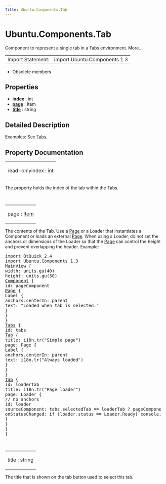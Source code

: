 ```yaml
---
Title: Ubuntu.Components.Tab
---
```


# Ubuntu.Components.Tab

<span class="subtitle"></span>
<!-- $$$Tab-brief -->
<p>Component to represent a single tab in a Tabs environment. More...</p>
<!-- @@@Tab -->
<table class="alignedsummary">
<tr><td class="memItemLeft rightAlign topAlign"> Import Statement:</td><td class="memItemRight bottomAlign"> import Ubuntu.Components 1.3</td></tr></table><ul>
<li>Obsolete members</li>
</ul>
<h2 id="properties">Properties</h2>
<ul>
<li class="fn"><b><b><a href="#index-prop">index</a></b></b> : int</li>
<li class="fn"><b><b><a href="#page-prop">page</a></b></b> : Item</li>
<li class="fn"><b><b><a href="#title-prop">title</a></b></b> : string</li>
</ul>
<!-- $$$Tab-description -->
<h2 id="details">Detailed Description</h2>
</p>
<p>Examples: See <a href="Ubuntu.Components.Tabs.md">Tabs</a>.</p>
<!-- @@@Tab -->
<h2>Property Documentation</h2>
<!-- $$$index -->
<table class="qmlname"><tr valign="top" id="index-prop"><td class="tblQmlPropNode"><p><span class="qmlreadonly">read-only</span><span class="name">index</span> : <span class="type">int</span></p></td></tr></table><p>The property holds the index of the tab within the Tabs.</p>
<!-- @@@index -->
<br/>
<!-- $$$page -->
<table class="qmlname"><tr valign="top" id="page-prop"><td class="tblQmlPropNode"><p><span class="name">page</span> : <span class="type"><a href="QtQuick.Item.md">Item</a></span></p></td></tr></table><p>The contents of the Tab. Use a <a href="Ubuntu.Components.Page.md">Page</a> or a Loader that instantiates a Component or loads an external <a href="Ubuntu.Components.Page.md">Page</a>. When using a Loader, do not set the anchors or dimensions of the Loader so that the <a href="Ubuntu.Components.Page.md">Page</a> can control the height and prevent overlapping the header. Example:</p>
<pre class="qml">import QtQuick 2.4
import Ubuntu.Components 1.3
<span class="type"><a href="Ubuntu.Components.MainView.md">MainView</a></span> {
<span class="name">width</span>: <span class="name">units</span>.<span class="name">gu</span>(<span class="number">40</span>)
<span class="name">height</span>: <span class="name">units</span>.<span class="name">gu</span>(<span class="number">50</span>)
<span class="type"><a href="QtQml.Component.md">Component</a></span> {
<span class="name">id</span>: <span class="name">pageComponent</span>
<span class="type"><a href="Ubuntu.Components.Page.md">Page</a></span> {
<span class="type">Label</span> {
<span class="name">anchors</span>.centerIn: <span class="name">parent</span>
<span class="name">text</span>: <span class="string">&quot;Loaded when tab is selected.&quot;</span>
}
}
}
<span class="type"><a href="Ubuntu.Components.Tabs.md">Tabs</a></span> {
<span class="name">id</span>: <span class="name">tabs</span>
<span class="type"><a href="#">Tab</a></span> {
<span class="name">title</span>: <span class="name">i18n</span>.<span class="name">tr</span>(<span class="string">&quot;Simple page&quot;</span>)
<span class="name">page</span>: <span class="name">Page</span> {
<span class="type">Label</span> {
<span class="name">anchors</span>.centerIn: <span class="name">parent</span>
<span class="name">text</span>: <span class="name">i18n</span>.<span class="name">tr</span>(<span class="string">&quot;Always loaded&quot;</span>)
}
}
}
<span class="type"><a href="#">Tab</a></span> {
<span class="name">id</span>: <span class="name">loaderTab</span>
<span class="name">title</span>: <span class="name">i18n</span>.<span class="name">tr</span>(<span class="string">&quot;Page loader&quot;</span>)
<span class="name">page</span>: <span class="name">Loader</span> {
<span class="comment">// no anchors</span>
<span class="name">id</span>: <span class="name">loader</span>
<span class="name">sourceComponent</span>: <span class="name">tabs</span>.<span class="name">selectedTab</span> <span class="operator">==</span> <span class="name">loaderTab</span> ? <span class="name">pageComponent</span> : <span class="number">null</span>
<span class="name">onStatusChanged</span>: <span class="keyword">if</span> (<span class="name">loader</span>.<span class="name">status</span> <span class="operator">==</span> <span class="name">Loader</span>.<span class="name">Ready</span>) <span class="name">console</span>.<span class="name">log</span>(<span class="string">'Loaded'</span>)
}
}
}
}</pre>
<!-- @@@page -->
<br/>
<!-- $$$title -->
<table class="qmlname"><tr valign="top" id="title-prop"><td class="tblQmlPropNode"><p><span class="name">title</span> : <span class="type">string</span></p></td></tr></table><p>The title that is shown on the tab button used to select this tab.</p>
<!-- @@@title -->
<br/>
